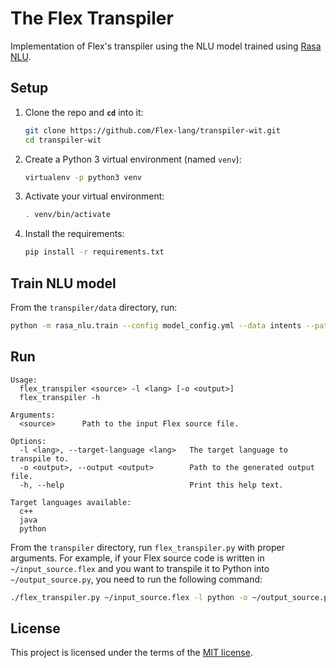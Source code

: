 # The Flex Transpiler

Implementation of Flex's transpiler using the NLU model trained using [Rasa NLU](https://github.com/RasaHQ/rasa_nlu).

## Setup

1. Clone the repo and **`cd`** into it:
   ```bash
   git clone https://github.com/Flex-lang/transpiler-wit.git
   cd transpiler-wit
   ```

1. Create a Python 3 virtual environment (named `venv`):
   ```bash
   virtualenv -p python3 venv
   ```

1. Activate your virtual environment:
   ```bash
   . venv/bin/activate
   ```

1. Install the requirements:
   ```bash
   pip install -r requirements.txt
   ```

## Train NLU model

From the `transpiler/data` directory, run:

```bash
python -m rasa_nlu.train --config model_config.yml --data intents --path model
```

## Run

```
Usage:
  flex_transpiler <source> -l <lang> [-o <output>]
  flex_transpiler -h

Arguments:
  <source>      Path to the input Flex source file.

Options:
  -l <lang>, --target-language <lang>   The target language to transpile to.
  -o <output>, --output <output>        Path to the generated output file.
  -h, --help                            Print this help text.

Target languages available:
  c++
  java
  python
```

From the `transpiler` directory, run `flex_transpiler.py` with proper arguments. For example, if your Flex source code is written in `~/input_source.flex` and you want to transpile it to Python into `~/output_source.py`, you need to run the following command:
   ```bash
   ./flex_transpiler.py ~/input_source.flex -l python -o ~/output_source.py
   ```

## License

This project is licensed under the terms of the [MIT license](LICENSE).
